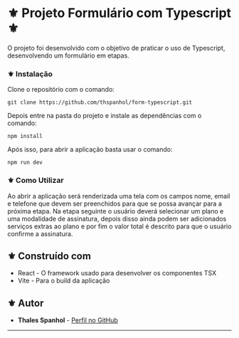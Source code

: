 # ⚜️ Projeto Formulário com Typescript ⚜️

O projeto foi desenvolvido com o objetivo de praticar o uso de Typescript, desenvolvendo um formulário em etapas.

### ⚜️ Instalação

Clone o repositório com o comando:
```
git clone https://github.com/thspanhol/form-typescript.git
```

Depois entre na pasta do projeto e instale as dependências com o comando:
```
npm install
```

Após isso, para abrir a aplicação basta usar o comando:
```
npm run dev
```
### ⚜️ Como Utilizar

Ao abrir a aplicação será renderizada uma tela com os campos nome, email e telefone que devem ser preenchidos para que se possa avançar para a próxima etapa. Na etapa seguinte o usuário deverá selecionar um plano e uma modalidade de assinatura, depois disso ainda podem ser adicionados serviços extras ao plano e por fim o valor total é descrito para que o usuário confirme a assinatura.

## ⚜️ Construído com

* React - O framework usado para desenvolver os componentes TSX
* Vite - Para o build da aplicação

## ⚜️ Autor

* **Thales Spanhol** - [Perfil no GitHub](https://github.com/thspanhol)

---